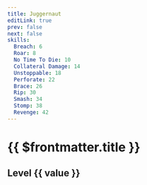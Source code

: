 ```yaml
---
title: Juggernaut
editLink: true
prev: false
next: false
skills:
  Breach: 6
  Roar: 8
  No Time To Die: 10
  Collateral Damage: 14 
  Unstoppable: 18
  Perforate: 22
  Brace: 26
  Rip: 30
  Smash: 34
  Stomp: 38
  Revenge: 42
---
```

# {{ $frontmatter.title }}

<ImageLink path="classes/" :name="$frontmatter.title" :alt="$frontmatter.title" />

<div v-for="(value, key) in $frontmatter.skills">
<h2>Level {{ value }}
<ImageLink path="skills/" :name="$frontmatter.title + '-' + key" :alt="$frontmatter.key" />
</h2>
</div>

<!-- <pre> {{ $frontmatter }} </pre> -->

